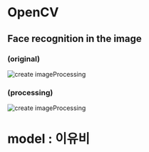 # OpenCV
## Face recognition in the image 
### (original)
![create imageProcessing](https://raw.githubusercontent.com/mia02125/Today_Study-OpenCV-/master/iub.jpg)

### (processing)
![create imageProcessing](https://raw.githubusercontent.com/mia02125/Today_Study-OpenCV-/master/iub(processing).PNG)


# model : 이유비
